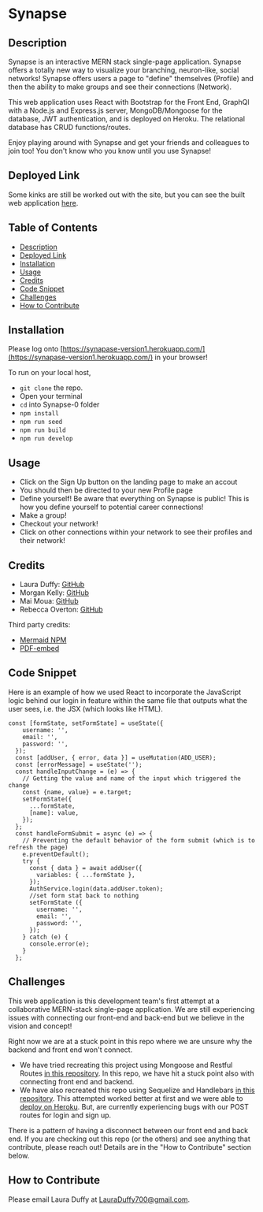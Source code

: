 # Synapse

## Description 

Synapse is an interactive MERN stack single-page application. Synapse offers a totally new way to visualize your branching, neuron-like, social networks! Synapse offers users a page to "define" themselves (Profile) and then the ability to make groups and see their connections (Network). 

This web application uses React with Bootstrap for the Front End, GraphQl with a Node.js and Express.js server, MongoDB/Mongoose for the database, JWT authentication, and is deployed on Heroku. The relational database has CRUD functions/routes. 

Enjoy playing around with Synapse and get your friends and colleagues to join too! You don't know who you know until you use Synapse!

## Deployed Link 

Some kinks are still be worked out with the site, but you can see the built web application [here](https://synapase-version1.herokuapp.com/). 

## Table of Contents
- [Description](#description)
- [Deployed Link](#deployed-link)
- [Installation](#installation)
- [Usage](#usage)
- [Credits](#credits)
- [Code Snippet](#code-snippet)
- [Challenges](#challenges)
- [How to Contribute](#how-to-contribute)

## Installation 

Please log onto [https://synapase-version1.herokuapp.com/](https://synapase-version1.herokuapp.com/) in your browser! 

To run on your local host, 
* `git clone` the repo. 
*  Open your terminal
* `cd` into Synapse-0 folder
* `npm install` 
* `npm run seed`
* `npm run build`
* `npm run develop` 

## Usage
* Click on the Sign Up button on the landing page to make an accout 
* You should then be directed to your new Profile page 
* Define yourself! Be aware that everything on Synapse is public! This is how you define yourself to potential career connections!
* Make a group! 
* Checkout your network! 
* Click on other connections within your network to see their profiles and their network! 

## Credits
* Laura Duffy: [GitHub](https://github.com/duffylaura)
* Morgan Kelly: [GitHub](https://github.com/mkelly3)
* Mai Moua: [GitHub](https://github.com/SkyWalkerMM26)
* Rebecca Overton: [GitHub](https://github.com/overtonr)

Third party credits: 
* [Mermaid NPM](https://www.npmjs.com/package/mermaid)
* [PDF-embed](https://developer.adobe.com/document-services/apis/pdf-embed/)

## Code Snippet
Here is an example of how we used React to incorporate the JavaScript logic behind our login in feature within the same file that outputs what the user sees, i.e. the JSX (which looks like HTML). 

```
const [formState, setFormState] = useState({
    username: '',
    email: '',
    password: '',
  });
  const [addUser, { error, data }] = useMutation(ADD_USER);
  const [errorMessage] = useState('');
  const handleInputChange = (e) => {
    // Getting the value and name of the input which triggered the change
    const {name, value} = e.target;
    setFormState({
      ...formState,
      [name]: value,
    });
  };
  const handleFormSubmit = async (e) => {
    // Preventing the default behavior of the form submit (which is to refresh the page)
    e.preventDefault();
    try {
      const { data } = await addUser({
        variables: { ...formState },
      });
      AuthService.login(data.addUser.token);
      //set form stat back to nothing
      setFormState ({
        username: '',
        email: '',
        password: '',
      });
    } catch (e) {
      console.error(e);
    }
  };
```

## Challenges
This web application is this development team's first attempt at a collaborative MERN-stack single-page application. We are still experiencing issues with connecting our front-end and back-end but we believe in the vision and concept! 

Right now we are at a stuck point in this repo where we are unsure why the backend and front end won't connect. 
* We have tried recreating this project using Mongoose and Restful Routes [in this repository](https://github.com/duffylaura/synapse-restful-routes). In this repo, we have hit a stuck point also with connecting front end and backend. 
* We have also recreated this repo using Sequelize and Handlebars [in this repository](https://github.com/duffylaura/synapse-2). This attempted worked better at first and we were able to [deploy on Heroku](https://synapse-2.herokuapp.com/). But, are currently experiencing bugs with our POST routes for login and sign up. 

There is a pattern of having a disconnect between our front end and back end. If you are checking out this repo (or the others) and see anything that contribute, please reach out! Details are in the "How to Contribute" section below. 

## How to Contribute
Please email Laura Duffy at LauraDuffy700@gmail.com. 

